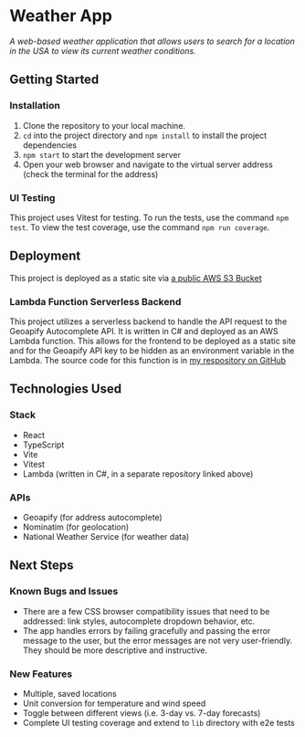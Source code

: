 # Weather App

*A web-based weather application that allows users to search for a location in the USA to view its current weather conditions.*


## Getting Started

### Installation

1. Clone the repository to your local machine.
2. `cd` into the project directory and `npm install` to install the project dependencies
3. `npm start` to start the development server
4. Open your web browser and navigate to the virtual server address (check the terminal for the address)

### UI Testing

This project uses Vitest for testing. To run the tests, use the command `npm test`. To view the test coverage, use the command `npm run coverage`.

## Deployment

This project is deployed as a static site via [a public AWS S3 Bucket](https://csobrien90-weather-app-demo.s3.us-east-2.amazonaws.com/index.html)

### Lambda Function Serverless Backend

This project utilizes a serverless backend to handle the API request to the Geoapify Autocomplete API. It is written in C# and deployed as an AWS Lambda function. This allows for the frontend to be deployed as a static site and for the Geoapify API key to be hidden as an environment variable in the Lambda. The source code for this function is in [my respository on GitHub](https://github.com/csobrien90/geoapify-automation-lambda)


## Technologies Used

### Stack

- React
- TypeScript
- Vite
- Vitest
- Lambda (written in C#, in a separate repository linked above)

### APIs

- Geoapify (for address autocomplete)
- Nominatim (for geolocation)
- National Weather Service (for weather data)


## Next Steps

### Known Bugs and Issues

- There are a few CSS browser compatibility issues that need to be addressed: link styles, autocomplete dropdown behavior, etc.
- The app handles errors by failing gracefully and passing the error message to the user, but the error messages are not very user-friendly. They should be more descriptive and instructive.

### New Features

- Multiple, saved locations
- Unit conversion for temperature and wind speed
- Toggle between different views (i.e. 3-day vs. 7-day forecasts)
- Complete UI testing coverage and extend to `lib` directory with e2e tests
